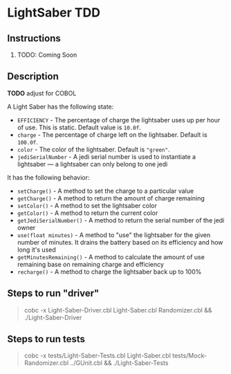 # LightSaber TDD

## Instructions
1. TODO: Coming Soon

## Description

**TODO** adjust for COBOL

A Light Saber has the following state:

- `EFFICIENCY` - The percentage of charge the lightsaber uses up per hour of use. This is static. Default value is `10.0f`.
- `charge` - The percentage of charge left on the lightsaber. Default is `100.0f`.
- `color` - The color of the lightsaber. Default is `"green"`.
- `jediSerialNumber` - A jedi serial number is used to instantiate a lightsaber &mdash; a lightsaber can only belong to one jedi

It has the following behavior:

- `setCharge()` - A method to set the charge to a particular value
- `getCharge()` - A method to return the amount of charge remaining
- `setColor()` - A method to set the lightsaber color
- `getColor()` - A method to return the current color
- `getJediSerialNumber()` - A method to return the serial number of the jedi owner
- `use(float minutes)` - A method to "use" the lightsaber for the given number of minutes. It drains the battery based on its efficiency and how long it's used
- `getMinutesRemaining()` - A method to calculate the amount of use remaining base on remaining charge and efficiency
- `recharge()` - A method to charge the lightsaber back up to 100%

## Steps to run "driver"
> cobc -x Light-Saber-Driver.cbl Light-Saber.cbl Randomizer.cbl  && ./Light-Saber-Driver

## Steps to run tests
> cobc -x tests/Light-Saber-Tests.cbl Light-Saber.cbl tests/Mock-Randomizer.cbl ../GUnit.cbl && ./Light-Saber-Tests